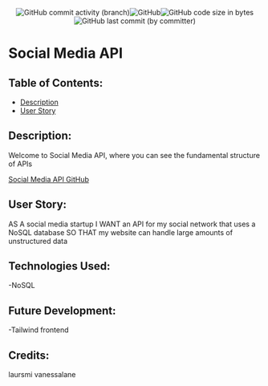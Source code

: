 
<p align="center"><img alt="GitHub commit activity (branch)" src="https://img.shields.io/github/commit-activity/t/ienxternal/social_media_api"><img alt="GitHub" src="https://img.shields.io/github/license/ienxternal/social_media_api"><img alt="GitHub code size in bytes" src="https://img.shields.io/github/languages/code-size/ienxternal/wheelwisdom"><img alt="GitHub last commit (by committer)" src="https://img.shields.io/github/last-commit/ienxternal/social_media_api"></p>



# Social Media API

## Table of Contents:

- [Description](#description)
- [User Story](#UserStory)



## Description:

Welcome to Social Media API, where you can see the fundamental structure of APIs




[Social Media API GitHub](https://github.com/Ienxternal/social_media_api)



## User Story:

AS A social media startup
I WANT an API for my social network that uses a NoSQL database
SO THAT my website can handle large amounts of unstructured data

## Technologies Used: 

-NoSQL

## Future Development: 

-Tailwind frontend


## Credits:

laursmi
vanessalane


